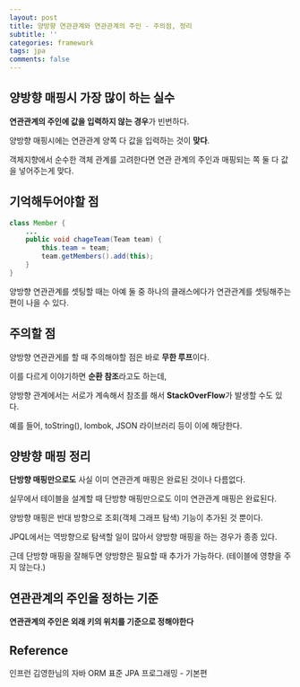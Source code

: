```yaml
---
layout: post
title: 양방향 연관관계와 연관관계의 주인 - 주의점, 정리
subtitle: ''
categories: framework
tags: jpa
comments: false
---
```


## 양방향 매핑시 가장 많이 하는 실수

**연관관계의 주인에 값을 입력하지 않는 경우**가 빈번하다.

양방향 매핑시에는 연관관계 양쪽 다 값을 입력하는 것이 **맞다**.

객체지향에서 순수한 객체 관계를 고려한다면 연관 관계의 주인과 매핑되는 쪽 둘 다 값을 넣어주는게 맞다.

## 기억해두어야할 점

```java
class Member {
    ...
    public void chageTeam(Team team) {
        this.team = team;
        team.getMembers().add(this);
    }
}
```

양방향 연관관계를 셋팅할 때는 아예 둘 중 하나의 클래스에다가 연관관계를 셋팅해주는 편이 나을 수 있다.

## 주의할 점

양방향 연관관게를 할 때 주의해야할 점은 바로 **무한 루프**이다.

이를 다르게 이야기하면 **순환 참조**라고도 하는데,

양방향 관계에서는 서로가 계속해서 참조를 해서 **StackOverFlow**가 발생할 수도 있다.

예를 들어, toString(), lombok, JSON 라이브러리 등이 이에 해당한다.

## 양방향 매핑 정리

**단방향 매핑만으로도** 사실 이미 연관관계 매핑은 완료된 것이나 다름없다.

실무에서 테이블을 설계할 때 단방향 매핑만으로도 이미 연관관계 매핑은 완료된다.

양방향 매핑은 반대 방향으로 조회(객체 그래프 탐색) 기능이 추가된 것 뿐이다.

JPQL에서는 역방향으로 탐색할 일이 많아서 양방향 매핑을 하는 경우가 종종 있다.

근데 단방향 매핑을 잘해두면 양방향은 필요할 때 추가가 가능하다. (테이블에 영향을 주지 않는다.)

## 연관관계의 주인을 정하는 기준

**연관관계의 주인은 외래 키의 위치를 기준으로 정해야한다**

## Reference

인프런 김영한님의 자바 ORM 표준 JPA 프로그래밍 - 기본편
